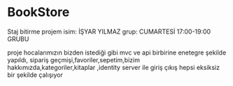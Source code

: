 # BookStore
Staj bitirme projem 
isim: İŞYAR YILMAZ 
grup: CUMARTESİ 17:00-19:00 GRUBU


proje hocalarımızın bizden istediği gibi mvc ve api birbirine enetegre şekilde yapıldı, sipariş geçmişi,favoriler,sepetim,bizim hakkımızda,kategoriler,kitaplar ,identity server ile giriş çıkış hepsi eksiksiz bir şekilde çalışıyor
